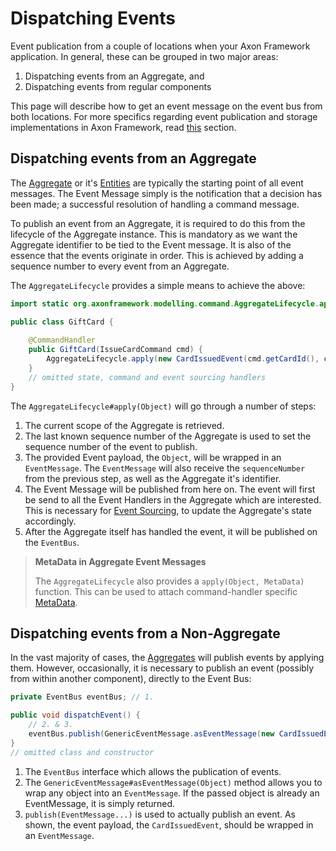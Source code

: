 # Dispatching Events

Event publication from a couple of locations when your Axon Framework application.
In general, these can be grouped in two major areas:

1. Dispatching events from an Aggregate, and
2. Dispatching events from regular components 

This page will describe how to get an event message on the event bus from both locations.
For more specifics regarding event publication and storage implementations in Axon Framework,
 read [this](../../configuring-infrastructure-components/event-processing/event-bus-and-event-store.md) section.

## Dispatching events from an Aggregate

The [Aggregate](../command-handling/aggregate.md) or it's [Entities](../command-handling/multi-entity-aggregates.md) 
 are typically the starting point of all event messages.
The Event Message simply is the notification that a decision has been made;
 a successful resolution of handling a command message.

To publish an event from an Aggregate, it is required to do this from the lifecycle of the Aggregate instance.
This is mandatory as we want the Aggregate identifier to be tied to the Event message.
It is also of the essence that the events originate in order.
This is achieved by adding a sequence number to every event from an Aggregate.

The `AggregateLifecycle` provides a simple means to achieve the above:

```java
import static org.axonframework.modelling.command.AggregateLifecycle.apply;

public class GiftCard {
    
    @CommandHandler
    public GiftCard(IssueCardCommand cmd) {
        AggregateLifecycle.apply(new CardIssuedEvent(cmd.getCardId(), cmd.getAmount()));
    }
    // omitted state, command and event sourcing handlers
}
```

The `AggregateLifecycle#apply(Object)` will go through a number of steps:

1. The current scope of the Aggregate is retrieved.
2. The last known sequence number of the Aggregate is used to set the sequence number of the event to publish.
3. The provided Event payload, the `Object`, will be wrapped in an `EventMessage`.
The `EventMessage` will also receive the `sequenceNumber` from the previous step,
 as well as the Aggregate it's identifier.
4. The Event Message will be published from here on. 
The event will first be send to all the Event Handlers in the Aggregate which are interested.
This is necessary for [Event Sourcing](../command-handling/aggregate.md#basic-aggregate-structure),
 to update the Aggregate's state accordingly.
5. After the Aggregate itself has handled the event, it will be published on the `EventBus`. 

> **MetaData in Aggregate Event Messages**
>
> The `AggregateLifecycle` also provides a `apply(Object, MetaData)` function.
> This can be used to attach command-handler specific
>  [MetaData](../../configuring-infrastructure-components/messaging-concepts/message-anatomy.md#meta-data).

## Dispatching events from a Non-Aggregate

In the vast majority of cases,
 the [Aggregates](dispatching-events.md#dispatching-events-from-an-aggregate) will publish events by applying them. 
However, occasionally, it is necessary to publish an event (possibly from within another component),
 directly to the Event Bus:

```java
private EventBus eventBus; // 1.

public void dispatchEvent() {
    // 2. & 3.
    eventBus.publish(GenericEventMessage.asEventMessage(new CardIssuedEvent("cardId", 100, "shopId")));
}
// omitted class and constructor 
```

1. The `EventBus` interface which allows the publication of events.
2. The `GenericEventMessage#asEventMessage(Object)` method allows you to wrap any object into an `EventMessage`. 
If the passed object is already an EventMessage, it is simply returned.
3. `publish(EventMessage...)` is used to actually publish an event.
As shown, the event payload, the `CardIssuedEvent`, should be wrapped in an `EventMessage`. 
